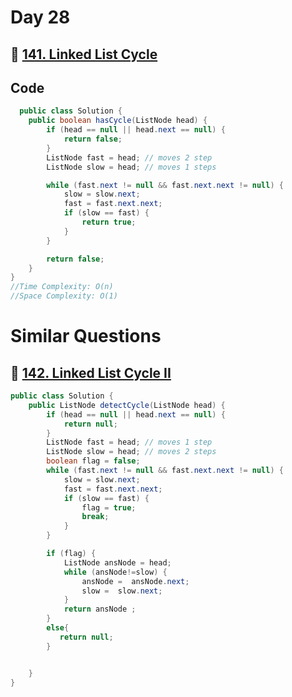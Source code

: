 # Day 28

## 🔗 [141. Linked List Cycle](https://leetcode.com/problems/linked-list-cycle/)

## Code

```java
  public class Solution {
    public boolean hasCycle(ListNode head) {
        if (head == null || head.next == null) {
            return false;
        }
        ListNode fast = head; // moves 2 step
        ListNode slow = head; // moves 1 steps

        while (fast.next != null && fast.next.next != null) {
            slow = slow.next;
            fast = fast.next.next;
            if (slow == fast) {
                return true;
            }
        }

        return false;
    }
}
//Time Complexity: O(n)
//Space Complexity: O(1)
```

# Similar Questions

## 🔗 [142. Linked List Cycle II](https://leetcode.com/problems/linked-list-cycle-ii/description/)

```java
public class Solution {
    public ListNode detectCycle(ListNode head) {
        if (head == null || head.next == null) {
            return null;
        }
        ListNode fast = head; // moves 1 step
        ListNode slow = head; // moves 2 steps
        boolean flag = false;
        while (fast.next != null && fast.next.next != null) {
            slow = slow.next;
            fast = fast.next.next;
            if (slow == fast) {
                flag = true;
                break;
            }
        }

        if (flag) {
            ListNode ansNode = head;
            while (ansNode!=slow) {
                ansNode =  ansNode.next;
                slow =  slow.next;
            }
            return ansNode ;
        }
        else{
           return null;
        }


    }
}
```


